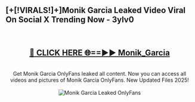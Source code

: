 <h2>[+[!VIRALS!]+]Monik Garcia Leaked Video Viral On Social X Trending Now - 3ylv0</h2>
<br>
<div align="center">
<h2><a href="https://libra.edu.pl?Monik_Garcia" rel="nofollow">🔴 CLICK HERE 🌐==►► Monik_Garcia</a></h2>
<br>
Get Monik Garcia OnlyFans leaked all content. Now you can access all videos and pictures of Monik Garcia OnlyFans. New Updated Files 2025!
<br>
<br>
<a href="https://libra.edu.pl?Monik_Garcia" rel="nofollow" data-target="animated-image.originalLink"><img src="https://i.ibb.co.com/WyWwxjT/player-gif2.gif" alt="Monik Garcia Leaked OnlyFans" style="max-width: 100%; display: inline-block;" data-target="animated-image.originalImage"></a>
</div>
<br>
